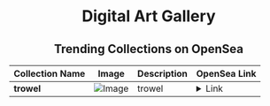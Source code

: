 <div align="center">

# Digital Art Gallery

## Trending Collections on OpenSea

| Collection Name                       | Image                                                                                     | Description                       | OpenSea Link                                                                                          |
|---------------------------------------|-------------------------------------------------------------------------------------------|-----------------------------------|--------------------------------------------------------------------------------------------------------|
| **trowel** | ![Image](https://i.seadn.io/s/raw/files/19bf64f08adffd3eea084c6df32dd9a5.png?w=500&auto=format?w=200&auto=format) | trowel | <details><summary>Link</summary>[trowel](https://opensea.io/collection/trowel-1)</details> |

</div>